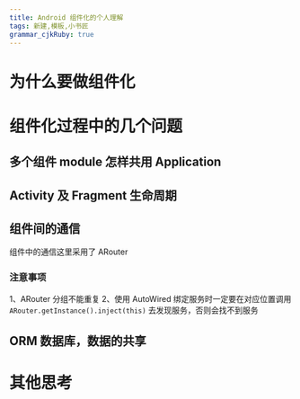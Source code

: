 ```yaml
---
title: Android 组件化的个人理解 
tags: 新建,模板,小书匠
grammar_cjkRuby: true
---
```


# 为什么要做组件化
# 组件化过程中的几个问题
## 多个组件 module 怎样共用 Application
## Activity 及 Fragment 生命周期
## 组件间的通信
组件中的通信这里采用了 ARouter
### 注意事项
1、ARouter 分组不能重复
2、使用 AutoWired 绑定服务时一定要在对应位置调用 `ARouter.getInstance().inject(this)` 去发现服务，否则会找不到服务
## ORM 数据库，数据的共享
# 其他思考


